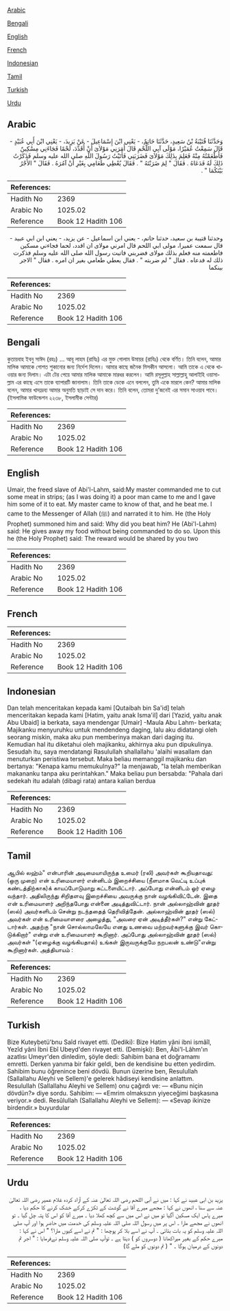 [Arabic](#arabic)

[Bengali](#bengali)

[English](#english)

[French](#french)

[Indonesian](#indonesian)

[Tamil](#tamil)

[Turkish](#turkish)

[Urdu](#urdu)

## Arabic


<div dir="rtl" lang="ar" style={{fontSize:'larger',backgroundColor:'#f8f9fa',padding:20}}>
وَحَدَّثَنَا قُتَيْبَةُ بْنُ سَعِيدٍ، حَدَّثَنَا حَاتِمٌ، - يَعْنِي ابْنَ إِسْمَاعِيلَ - عَنْ يَزِيدَ، - يَعْنِي ابْنَ أَبِي عُبَيْدٍ - قَالَ سَمِعْتُ عُمَيْرًا، مَوْلَى آبِي اللَّحْمِ قَالَ أَمَرَنِي مَوْلاَىَ أَنْ أُقَدِّدَ، لَحْمًا فَجَاءَنِي مِسْكِينٌ فَأَطْعَمْتُهُ مِنْهُ فَعَلِمَ بِذَلِكَ مَوْلاَىَ فَضَرَبَنِي فَأَتَيْتُ رَسُولَ اللَّهِ صلى الله عليه وسلم فَذَكَرْتُ ذَلِكَ لَهُ فَدَعَاهُ ‏.‏ فَقَالَ ‏"‏ لِمَ ضَرَبْتَهُ ‏"‏ ‏.‏ فَقَالَ يُعْطِي طَعَامِي بِغَيْرِ أَنْ آمُرَهُ ‏.‏ فَقَالَ ‏"‏ الأَجْرُ بَيْنَكُمَا ‏"‏ ‏.‏
</div>
<div style={{backgroundColor:'#f8f9fa',padding:20, marginBottom: 10}}><table> <thead> <tr> <th>References:</th> <th></th> </tr> </thead> <tbody><tr><td>Hadith No</td><td>2369</td></tr><tr><td>Arabic No</td><td>1025.02</td></tr><tr><td>Reference</td><td>Book 12 Hadith 106</td></tr></tbody></table></div>


<div dir="rtl" lang="ar" style={{fontSize:'larger',backgroundColor:'#f8f9fa',padding:20}}>
وحدثنا قتيبة بن سعيد، حدثنا حاتم، - يعني ابن اسماعيل - عن يزيد، - يعني ابن ابي عبيد - قال سمعت عميرا، مولى ابي اللحم قال امرني مولاى ان اقدد، لحما فجاءني مسكين فاطعمته منه فعلم بذلك مولاى فضربني فاتيت رسول الله صلى الله عليه وسلم فذكرت ذلك له فدعاه . فقال " لم ضربته " . فقال يعطي طعامي بغير ان امره . فقال " الاجر بينكما
</div>
<div style={{backgroundColor:'#f8f9fa',padding:20, marginBottom: 10}}><table> <thead> <tr> <th>References:</th> <th></th> </tr> </thead> <tbody><tr><td>Hadith No</td><td>2369</td></tr><tr><td>Arabic No</td><td>1025.02</td></tr><tr><td>Reference</td><td>Book 12 Hadith 106</td></tr></tbody></table></div>

## Bengali


<div dir="ltr" lang="bn" style={{fontSize:'larger',backgroundColor:'#f8f9fa',padding:20}}>
কুতায়বাহ ইবনু সাঈদ (রহঃ) ... আবূ লাহম (রাযিঃ) এর মুক্ত গোলাম উমায়র (রাযিঃ) থেকে বর্ণিত। তিনি বলেন, আমার মালিক আমাকে গোশত শুকানোর জন্য নির্দেশ দিলেন। আমার কাছে জনৈক মিসকীন আসলো। আমি তাকে এ থেকে খাওয়ার জন্য দিলাম। এটা টের পেয়ে আমার মালিক আমাকে মারধর করলেন। আমি রসূলুল্লাহ সাল্লাল্লাহু আলাইহি ওয়াসাল্লাম এর কাছে এসে তাকে ব্যাপারটি জানালাম। তিনি তাকে ডেকে এনে বললেন, তুমি একে মারলে কেন? আমার মালিক বলেন, আমার খাদ্যদ্রব্য আমার অনুমতি ছাড়াই সে দান করে। তিনি বলেন, তোমরা দু’জনেই এর সমান সাওয়াব পাবে। (ইসলামিক ফাউন্ডেশন ২২৩৮, ইসলামীক সেন্টার)
</div>
<div style={{backgroundColor:'#f8f9fa',padding:20, marginBottom: 10}}><table> <thead> <tr> <th>References:</th> <th></th> </tr> </thead> <tbody><tr><td>Hadith No</td><td>2369</td></tr><tr><td>Arabic No</td><td>1025.02</td></tr><tr><td>Reference</td><td>Book 12 Hadith 106</td></tr></tbody></table></div>

## English


<div dir="ltr" lang="en" style={{fontSize:'larger',backgroundColor:'#f8f9fa',padding:20}}>
Umair, the freed slave of Abi'l-Lahm, said:My master commanded me to cut some meat in strips; (as I was doing it) a poor man came to me and I gave him some of it to eat. My master came to know of that, and he beat me. I came to the Messenger of Allah (ﷺ) and narrated it to him. He (the Holy Prophet) summoned him and said: Why did you beat him? He (Abi'l-Lahm) said: He gives away my food without being commanded to do so. Upon this he (the Holy Prophet) said: The reward would be shared by you two
</div>
<div style={{backgroundColor:'#f8f9fa',padding:20, marginBottom: 10}}><table> <thead> <tr> <th>References:</th> <th></th> </tr> </thead> <tbody><tr><td>Hadith No</td><td>2369</td></tr><tr><td>Arabic No</td><td>1025.02</td></tr><tr><td>Reference</td><td>Book 12 Hadith 106</td></tr></tbody></table></div>

## French


<div dir="ltr" lang="fr" style={{fontSize:'larger',backgroundColor:'#f8f9fa',padding:20}}>

</div>
<div style={{backgroundColor:'#f8f9fa',padding:20, marginBottom: 10}}><table> <thead> <tr> <th>References:</th> <th></th> </tr> </thead> <tbody><tr><td>Hadith No</td><td>2369</td></tr><tr><td>Arabic No</td><td>1025.02</td></tr><tr><td>Reference</td><td>Book 12 Hadith 106</td></tr></tbody></table></div>

## Indonesian


<div dir="ltr" lang="id" style={{fontSize:'larger',backgroundColor:'#f8f9fa',padding:20}}>
Dan telah menceritakan kepada kami [Qutaibah bin Sa'id] telah menceritakan kepada kami [Hatim, yaitu anak Isma'il] dari [Yazid, yaitu anak Abu Ubaid] ia berkata, saya mendengar [Umair] -Maula Abu Lahm- berkata; Majikanku menyuruhku untuk mendendeng daging, lalu aku didatangi oleh seorang miskin, maka aku pun memberinya makan dari daging itu. Kemudian hal itu diketahui oleh majikanku, akhirnya aku pun dipukulinya. Sesudah itu, saya mendatangi Rasulullah shallallahu 'alaihi wasallam dan menuturkan peristiwa tersebut. Maka beliau memanggil majikanku dan bertanya: "Kenapa kamu memukulnya?" Ia menjawab, "Ia telah memberikan makananku tanpa aku perintahkan." Maka beliau pun bersabda: "Pahala dari sedekah itu adalah (dibagi rata) antara kalian berdua
</div>
<div style={{backgroundColor:'#f8f9fa',padding:20, marginBottom: 10}}><table> <thead> <tr> <th>References:</th> <th></th> </tr> </thead> <tbody><tr><td>Hadith No</td><td>2369</td></tr><tr><td>Arabic No</td><td>1025.02</td></tr><tr><td>Reference</td><td>Book 12 Hadith 106</td></tr></tbody></table></div>

## Tamil


<div dir="ltr" lang="ta" style={{fontSize:'larger',backgroundColor:'#f8f9fa',padding:20}}>
ஆபில் லஹ்ம்" என்பாரின் அடிமையாயிருந்த உமைர் (ரலி) அவர்கள் கூறியதாவது: (ஒரு முறை) என் உரிமையாளர் என்னிடம் இறைச்சியை (நீளமாக வெட்டி உப்புக் கண்டத்திற்காக)க் காயப்போடுமாறு கட்டளையிட்டார். அப்போது என்னிடம் ஓர் ஏழை வந்தார். அதிலிருந்து சிறிதளவு இறைச்சியை அவருக்கு நான் வழங்கிவிட்டேன். இதை என் உரிமையாளர் அறிந்தபோது என்னை அடித்துவிட்டார். நான் அல்லாஹ்வின் தூதர் (ஸல்) அவர்களிடம் சென்று நடந்ததைத் தெரிவித்தேன். அல்லாஹ்வின் தூதர் (ஸல்) அவர்கள் என் உரிமையாளரை அழைத்து, "அவரை ஏன் அடித்தீர்கள்?" என்று கேட்டார்கள். அதற்கு "நான் சொல்லாமலேயே எனது உணவை மற்றவர்களுக்கு இவர் கொடுக்கிறார்" என்று என் உரிமையாளர் கூறினார். அப்போது அல்லாஹ்வின் தூதர் (ஸல்) அவர்கள் "(ஏழைக்கு வழங்கியதால்) உங்கள் இருவருக்குமே நறபலன் உண்டு"என்று கூறினார்கள். அத்தியாயம் :
</div>
<div style={{backgroundColor:'#f8f9fa',padding:20, marginBottom: 10}}><table> <thead> <tr> <th>References:</th> <th></th> </tr> </thead> <tbody><tr><td>Hadith No</td><td>2369</td></tr><tr><td>Arabic No</td><td>1025.02</td></tr><tr><td>Reference</td><td>Book 12 Hadith 106</td></tr></tbody></table></div>

## Turkish


<div dir="ltr" lang="tr" style={{fontSize:'larger',backgroundColor:'#f8f9fa',padding:20}}>
Bize Kuteybetü'bnu Saîd rivayet etti. (Dediki): Bize Hatim yâni ibni ismâîl, Yezîd yâni İbni Ebî Ubeyd'den rivayet etti. (Demişki): Ben, Âbi'l-Lâhm'ın azatlısı Umeyr'den dinledim, şöyle dedi: Sahibim bana et doğramamı emretti. Derken yanıma bir fakir geldi, ben de kendisine bu etten yedirdim. Sahibim bunu öğrenince beni dövdü. Bunun üzerine ben, Resulullah (Sallallahu Aleyhi ve Sellem)'e gelerek hâdiseyi kendisine anlattım. Resulullah (Sallallahu Aleyhi ve Sellem) onu çağırdı ve: — «Bunu niçin dövdün?» diye sordu. Sahibim: — «Emrim olmaksızın yiyeceğimi başkasına veriyor.» dedi. Resûlullah (Sallallahu Aleyhi ve Sellem): — «Sevap ikinize birdendir.» buyurdular
</div>
<div style={{backgroundColor:'#f8f9fa',padding:20, marginBottom: 10}}><table> <thead> <tr> <th>References:</th> <th></th> </tr> </thead> <tbody><tr><td>Hadith No</td><td>2369</td></tr><tr><td>Arabic No</td><td>1025.02</td></tr><tr><td>Reference</td><td>Book 12 Hadith 106</td></tr></tbody></table></div>

## Urdu


<div dir="rtl" lang="ur" style={{fontSize:'larger',backgroundColor:'#f8f9fa',padding:20}}>
یزید بن ابی عبید نے کہا : میں نے آبی اللحم رضی اللہ تعالیٰ عنہ کے آزاد کردہ غلام عمیر رضی اللہ تعالیٰ عنہ سے سنا ، انھوں نے کہا : مجھے میرے آقا نے گوشت کے ٹکڑے کرکے خشک کرنے کا حکم دیا ، میرے پاس ایک مسکین آگیا تو میں نے اس میں سے کچھ کھلا دیا ۔ میرے آقا کو اس کا پتہ چل گیا ۔ تو انھوں نے مجھے مارا ۔ اس پر میں رسول اللہ صلی اللہ علیہ وسلم کی خدمت میں حاضر ہوا اور آپ صلی اللہ علیہ وسلم کو یہ بات بتائی ۔ آپ نے اسے بلا کر پوچھا : " تم نے اسے کیوں مارا؟ " اس نے کہا : میرے حکم کے بغیر میراکھانا ( دوسروں کو ) دیتا ہے ۔ توآپ صلی اللہ علیہ وسلم نےفرمایا : " اجر تم دونوں کے درمیان ہوگا ۔ " ( تم دونوں کو ملے گا)
</div>
<div style={{backgroundColor:'#f8f9fa',padding:20, marginBottom: 10}}><table> <thead> <tr> <th>References:</th> <th></th> </tr> </thead> <tbody><tr><td>Hadith No</td><td>2369</td></tr><tr><td>Arabic No</td><td>1025.02</td></tr><tr><td>Reference</td><td>Book 12 Hadith 106</td></tr></tbody></table></div>
